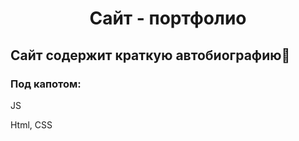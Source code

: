 <h1 align="center">Сайт - портфолио</h1>
<h2>Сайт содержит краткую автобиографию👋</h2>
<h3>Под капотом: </h3>
<p>JS</p> 
<p>Html, CSS</p>
